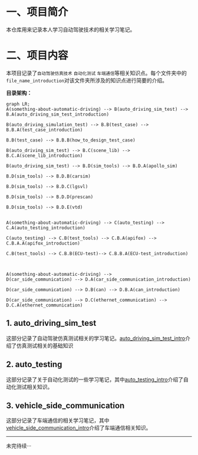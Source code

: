 # 一、项目简介

本仓库用来记录本人学习自动驾驶技术的相关学习笔记。

# 二、项目内容

本项目记录了`自动驾驶仿真技术` `自动化测试` `车端通信`等相关知识点。每个文件夹中的`file_name_introduction`对该文件夹所涉及的知识点进行简要的介绍。

**目录架构：**

```mermaid
graph LR;
A(something-about-automatic-driving) --> B(auto_driving_sim_test) -->
B.A(auto_driving_sim_test_introduction)

B(auto_driving_simulation_test) --> B.B(test_case) --> B.B.A(test_case_introduction)

B.B(test_case) --> B.B.B(how_to_design_test_case)

B(auto_driving_sim_test) --> B.C(scene_lib) --> B.C.A(scene_lib_introduction)

B(auto_driving_sim_test) --> B.D(sim_tools) --> B.D.A(apollo_sim)

B.D(sim_tools) --> B.D.B(carsim)

B.D(sim_tools) --> B.D.C(lgsvl)

B.D(sim_tools) --> B.D.D(prescan)

B.D(sim_tools) --> B.D.E(vtd)


A(something-about-automatic-driving) --> C(auto_testing) --> C.A(auto_testing_introduction)

C(auto_testing) --> C.B(test_tools) --> C.B.A(apifox) --> C.B.A.A(apifox_introduction)

C.B(test_tools) --> C.B.B(ECU-test)--> C.B.B.A(ECU-test_introduction)



A(something-about-automatic-driving) -->
D(car_side_communication) --> D.A(car_side_communication_introduction)

D(car_side_communication) --> D.B(can) --> D.B.A(can_introduction)

D(car_side_communication) --> D.C(ethernet_communication) --> D.C.A(ethernet_communication)

```

## 1. auto_driving_sim_test

这部分记录了自动驾驶仿真测试相关的学习笔记。[auto_driving_sim_test_intro](auto_driving_sim_test/auto_driving_sim_test_intro.md)介绍了仿真测试相关的基础知识


## 2. auto_testing

这部分记录了关于自动化测试的一些学习笔记，其中[auto_testing_intro](auto_testing/auto_testing_intro.md)介绍了自动化测试相关知识。

## 3. vehicle_side_communication

这部分记录了车端通信的相关学习笔记，其中[vehicle_side_communication_intro](vehicle_side_communication/../verhicle_side_communication/verhicle_side_communication_intro.md)介绍了车端通信相关知识。

****
未完待续···